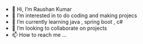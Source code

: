 - 👋 Hi, I’m Raushan Kumar
- 👀 I’m interested in to do coding and making projecs
- 🌱 I’m currently learning java , spring boot , c#
- 💞️ I’m looking to collaborate on projects
- 📫 How to reach me ...

<!---
Raushan kumar is a ✨ special ✨ repository because its `README.md` (this file) appears on your GitHub profile.
You can click the Preview link to take a look at your changes.
--->
